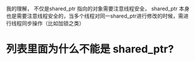 我的理解， 不仅是shared_ptr 指向的对象需要注意线程安全， shared_ptr 本身也是需要注意线程安全的，当多个线程对同一shared_ptr进行修改的时候，需进行线程同步操作（比如加锁之类）


# 列表里面为什么不能是 shared_ptr?